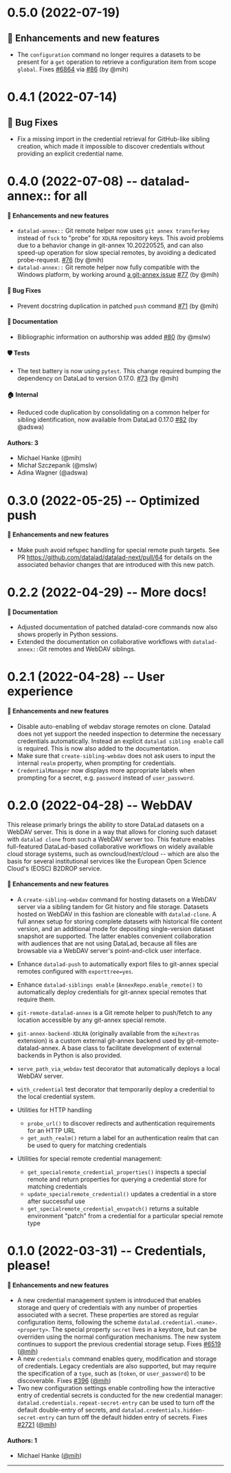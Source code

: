 # 0.5.0 (2022-07-19)

## 💫 Enhancements and new features

- The `configuration` command no longer requires a datasets to be present
  for a `get` operation to retrieve a configuration item from scope `global`.
  Fixes [#6864](https://github.com/datalad/datalad/issues/6854) via
  [#86](https://github.com/datalad/datalad-next/pull/86) (by @mih)

# 0.4.1 (2022-07-14)

## 🐛 Bug Fixes

- Fix a missing import in the credential retrieval for GitHub-like sibling
  creation, which made it impossible to discover credentials without
  providing an explicit credential name.

# 0.4.0 (2022-07-08) --  datalad-annex:: for all

#### 💫 Enhancements and new features

- `datalad-annex::` Git remote helper now uses `git annex transferkey` instead
  of `fsck` to "probe" for `XDLRA` repository keys. This avoid problems due to
  a behavior change in git-annex 10.20220525, and can also speed-up operation for
  slow special remotes, by avoiding a dedicated probe-request.
  [#76](https://github.com/datalad/datalad-next/pull/76) (by @mih)
- `datalad-annex::` Git remote helper now fully compatible with the Windows
  platform, by working around [a git-annex
  issue](https://git-annex.branchable.com/bugs/Fails_to_drop_key_on_windows___40__Access_denied__41__)
  [#77](https://github.com/datalad/datalad-next/pull/77) (by @mih)

#### 🐛 Bug Fixes

- Prevent docstring duplication in patched `push` command
  [#71](https://github.com/datalad/datalad-next/pull/71) (by @mih)

#### 📝 Documentation

- Bibliographic information on authorship was added
  [#80](https://github.com/datalad/datalad-next/pull/80) (by @mslw)

#### 🛡 Tests

- The test battery is now using `pytest`. This change required bumping the
  dependency on DataLad to version 0.17.0.
  [#73](https://github.com/datalad/datalad-next/pull/73) (by @mih)

#### 🏠 Internal

- Reduced code duplication by consolidating on a common helper for sibling
  identification, now available from DataLad 0.17.0
  [#82](https://github.com/datalad/datalad-next/pull/82) (by @adswa)

#### Authors: 3

- Michael Hanke (@mih)
- Michał Szczepanik (@mslw)
- Adina Wagner (@adswa)


# 0.3.0 (2022-05-25) --  Optimized push

#### 💫 Enhancements and new features

- Make push avoid refspec handling for special remote push targets. See PR
  https://github.com/datalad/datalad-next/pull/64 for details on the associated
  behavior changes that are introduced with this new patch.

# 0.2.2 (2022-04-29) --  More docs!

#### 📝 Documentation

- Adjusted documentation of patched datalad-core commands now also shows
  properly in Python sessions.
- Extended the documentation on collaborative workflows with
  ``datalad-annex::``Git remotes and WebDAV siblings.

# 0.2.1 (2022-04-28) --  User experience

#### 💫 Enhancements and new features

- Disable auto-enabling of webdav storage remotes on clone. Datalad does not
  yet support the needed inspection to determine the necessary credentials
  automatically. Instead an explicit `datalad sibling enable` call is required.
  This is now also added to the documentation.
- Make sure that `create-sibling-webdav` does not ask users to input the
  internal `realm` property, when prompting for credentials.
- `CredentialManager` now displays more appropriate labels when prompting for a
  secret, e.g. `password` instead of `user_password`.

# 0.2.0 (2022-04-28) --  WebDAV

This release primarly brings the ability to store DataLad datasets on a WebDAV
server. This is done in a way that allows for cloning such dataset with
`datalad clone` from such a WebDAV server too. This feature enables
full-featured DataLad-based collaborative workflows on widely available cloud
storage systems, such as owncloud/next/cloud -- which are also the basis for
several institutional services like the European Open Science Cloud's (EOSC)
B2DROP service.

#### 💫 Enhancements and new features

- A `create-sibling-webdav` command for hosting datasets on a WebDAV server via
  a sibling tandem for Git history and file storage. Datasets hosted on WebDAV
  in this fashion are cloneable with `datalad-clone`. A full annex setup  for
  storing complete datasets with historical file content version, and an
  additional mode for depositing single-version dataset snapshot are supported.
  The latter enables convenient collaboration with audiences that are not using
  DataLad, because all files are browsable via a WebDAV server's point-and-click
  user interface.
- Enhance `datalad-push` to automatically export files to git-annex special
  remotes configured with `exporttree=yes`.
- Enhance `datalad-siblings enable` (`AnnexRepo.enable_remote()` to
  automatically  deploy credentials for git-annex special remotes that require
  them.
- `git-remote-datalad-annex` is a Git remote helper to push/fetch to any
  location accessible by any git-annex special remote.
- `git-annex-backend-XDLRA` (originally available from the `mihextras`
  extension) is a custom external git-annex backend used by
  git-remote-datalad-annex. A base class to facilitate development of external
  backends in Python is also provided.
- `serve_path_via_webdav` test decorator that automatically deploys a local
  WebDAV server.
- `with_credential` test decorator that temporarily deploy a credential to the
  local credential system.
- Utilities for HTTP handling
  - `probe_url()` to discover redirects and authentication requirements for an
    HTTP  URL
  - `get_auth_realm()` return a label for an authentication realm that can be
    used  to query for matching credentials


- Utilities for special remote credential management:
  - `get_specialremote_credential_properties()` inspects a special remote and
    return  properties for querying a credential store for matching credentials
  - `update_specialremote_credential()` updates a credential in a store after
    successful use
  - `get_specialremote_credential_envpatch()` returns a suitable environment
    "patch" from a credential for a particular special remote type

# 0.1.0 (2022-03-31) --  Credentials, please!

#### 💫 Enhancements and new features

- A new credential management system is introduced that enables storage and
  query of credentials with any number of properties associated with a secret.
  These properties are stored as regular configuration items, following the
  scheme `datalad.credential.<name>.<property>`. The special property `secret`
  lives in a keystore, but can be overriden using the normal configuration
  mechanisms. The new system continues to support the previous credential storage
  setup. Fixes [#6519](https://github.com/datalad/datalad/issues/6519)
  ([@mih](https://github.com/mih))
- A new `credentials` command enables query, modification and storage of
  credentials. Legacy credentials are also supported, but may require the
  specification of a `type`, such as (`token`, or `user_password`) to be
  discoverable. Fixes [#396](https://github.com/datalad/datalad/issues/396)
  ([@mih](https://github.com/mih))
- Two new configuration settings enable controlling how the interactive entry
  of credential secrets is conducted for the new credential manager:
  `datalad.credentials.repeat-secret-entry` can be used to turn off the default
  double-entry of secrets, and `datalad.credentials.hidden-secret-entry` can turn
  off the default hidden entry of secrets. Fixes
  [#2721](https://github.com/datalad/datalad/issues/2721)
  ([@mih](https://github.com/mih))


#### Authors: 1

- Michael Hanke ([@mih](https://github.com/mih))

---
